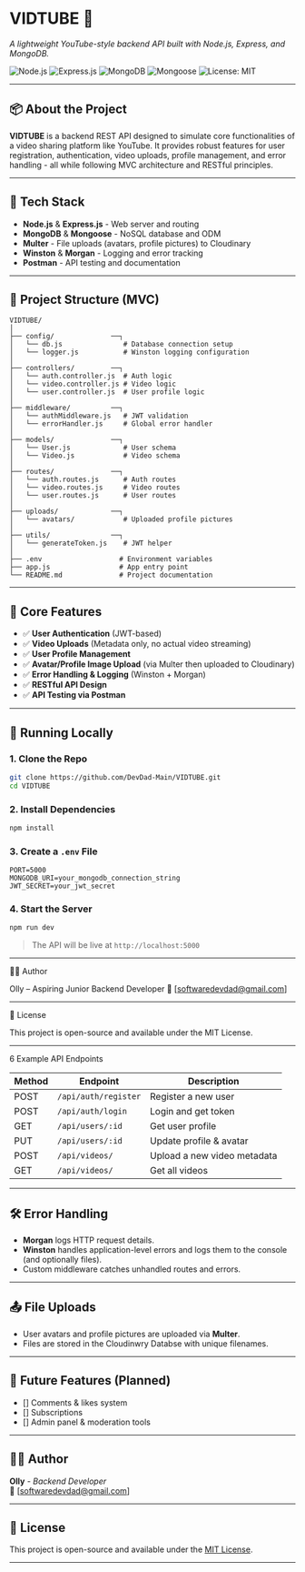 # VIDTUBE 🎥  
*A lightweight YouTube-style backend API built with Node.js, Express, and MongoDB.*

![Node.js](https://img.shields.io/badge/Node.js-339933?style=for-the-badge&logo=nodedotjs&logoColor=white)
![Express.js](https://img.shields.io/badge/Express.js-000000?style=for-the-badge&logo=express&logoColor=white)
![MongoDB](https://img.shields.io/badge/MongoDB-4EA94B?style=for-the-badge&logo=mongodb&logoColor=white)
![Mongoose](https://img.shields.io/badge/Mongoose-880000?style=for-the-badge&logo=mongoose&logoColor=white)
![License: MIT](https://img.shields.io/badge/License-MIT-yellow.svg?style=for-the-badge)

---

## 📦 About the Project

**VIDTUBE** is a backend REST API designed to simulate core functionalities of a video sharing platform like YouTube. It provides robust features for user registration, authentication, video uploads, profile management, and error handling - all while following MVC architecture and RESTful principles.

---

## 🚀 Tech Stack

- **Node.js** & **Express.js** - Web server and routing
- **MongoDB** & **Mongoose** - NoSQL database and ODM
- **Multer** - File uploads (avatars, profile pictures) to Cloudinary
- **Winston** & **Morgan** - Logging and error tracking
- **Postman** - API testing and documentation

---

## 📁 Project Structure (MVC)

```
VIDTUBE/
│
├── config/              ──┐
│   └── db.js               # Database connection setup
│   └── logger.js           # Winston logging configuration
│
├── controllers/         ──┐
│   └── auth.controller.js  # Auth logic
│   └── video.controller.js # Video logic
│   └── user.controller.js  # User profile logic
│
├── middleware/          ──┐
│   └── authMiddleware.js   # JWT validation
│   └── errorHandler.js     # Global error handler
│
├── models/              ──┐
│   └── User.js             # User schema
│   └── Video.js            # Video schema
│
├── routes/              ──┐
│   └── auth.routes.js      # Auth routes
│   └── video.routes.js     # Video routes
│   └── user.routes.js      # User routes
│
├── uploads/             ──┐
│   └── avatars/            # Uploaded profile pictures
│
├── utils/               ──┐
│   └── generateToken.js    # JWT helper
│
├── .env                   # Environment variables
├── app.js                 # App entry point
└── README.md              # Project documentation
```

---

## 🔐 Core Features

- ✅ **User Authentication** (JWT-based)
- ✅ **Video Uploads** (Metadata only, no actual video streaming)
- ✅ **User Profile Management**
- ✅ **Avatar/Profile Image Upload** (via Multer then uploaded to Cloudinary)
- ✅ **Error Handling & Logging** (Winston + Morgan)
- ✅ **RESTful API Design**
- ✅ **API Testing via Postman**

---

## 🧪 Running Locally

### 1. Clone the Repo

```bash
git clone https://github.com/DevDad-Main/VIDTUBE.git
cd VIDTUBE
```

### 2. Install Dependencies

```bash
npm install
```

### 3. Create a `.env` File

```env
PORT=5000
MONGODB_URI=your_mongodb_connection_string
JWT_SECRET=your_jwt_secret
```

### 4. Start the Server

```bash
npm run dev
```

> The API will be live at `http://localhost:5000`


---

🧑‍💻 Author

Olly – Aspiring Junior Backend Developer
📧 [softwaredevdad@gmail.com]


---

📃 License

This project is open-source and available under the MIT License.


---

6 Example API Endpoints

| Method | Endpoint               | Description                 |
|--------|------------------------|-----------------------------|
| POST   | `/api/auth/register`   | Register a new user         |
| POST   | `/api/auth/login`      | Login and get token         |
| GET    | `/api/users/:id`       | Get user profile            |
| PUT    | `/api/users/:id`       | Update profile & avatar     |
| POST   | `/api/videos/`         | Upload a new video metadata |
| GET    | `/api/videos/`         | Get all videos              |

---

## 🛠️ Error Handling

- **Morgan** logs HTTP request details.
- **Winston** handles application-level errors and logs them to the console (and optionally files).
- Custom middleware catches unhandled routes and errors.

---

## 📤 File Uploads

- User avatars and profile pictures are uploaded via **Multer**.
- Files are stored in the Cloudinwry Databse with unique filenames.

---

## 📌 Future Features (Planned)

- [] Comments & likes system
- [] Subscriptions
- [] Admin panel & moderation tools

---

## 🧑‍💻 Author

**Olly** - *Backend Developer*  
📨 [softwaredevdad@gmail.com]  

---

## 🪪 License

This project is open-source and available under the [MIT License](LICENSE).

---